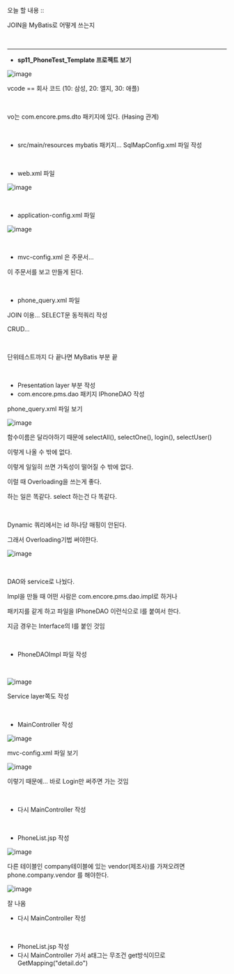 오늘 할 내용 ::

JOIN을 MyBatis로 어떻게 쓰는지 

<br/>

---

- **sp11_PhoneTest_Template 프로젝트 보기**

![image](https://user-images.githubusercontent.com/78403443/124070139-4eecbb00-da78-11eb-87ca-c5c8892f1125.png)

vcode == 회사 코드 (10: 삼성, 20: 엘지, 30: 애플)

<br/>

vo는 com.encore.pms.dto 패키지에 있다. (Hasing 관계)

<br/>

- src/main/resources mybatis 패키지... SqlMapConfig.xml 파일 작성

<br/>

- web.xml 파일

![image](https://user-images.githubusercontent.com/78403443/124070199-66c43f00-da78-11eb-89ec-898a17142e87.png)

<br/>

- application-config.xml 파일

![image](https://user-images.githubusercontent.com/78403443/124070254-7cd1ff80-da78-11eb-9a2e-a1170f3da091.png)

<br/>

- mvc-config.xml 은 주문서...

이 주문서를 보고 만들게 된다.

<br/>

- phone_query.xml 파일

JOIN 이용... SELECT문 동적쿼리 작성

CRUD...

<br/>

단위테스트까지 다 끝나면 MyBatis 부분 끝

<br/>

- Presentation layer 부분 작성
- com.encore.pms.dao 패키지 IPhoneDAO 작성

phone_query.xml 파일 보기

![image](https://user-images.githubusercontent.com/78403443/124070298-8fe4cf80-da78-11eb-93c0-52401a90bd63.png)

함수이름은 달라야하기 때문에 selectAll(), selectOne(), login(), selectUser()

이렇게 나올 수 밖에 없다.

이렇게 일일히 쓰면 가독성이 떨어질 수 밖에 없다.

이럴 때 Overloading을 쓰는게 좋다.

하는 일은 똑같다. select 하는건 다 똑같다.

<br/>

Dynamic 쿼리에서는 id 하나당 매핑이 안된다.

그래서 Overloading기법 써야한다.

![image](https://user-images.githubusercontent.com/78403443/124070330-a12ddc00-da78-11eb-83f1-38dbe74dcc26.png)

<br/>

DAO와 service로 나눴다.

Impl을 만들 때 어떤 사람은 com.encore.pms.dao.impl로 하거나

패키지를 같게 하고 파일을 IPhoneDAO 이런식으로 I를 붙여서 한다.

지금 경우는 Interface의 I를 붙인 것임

<br/>

- PhoneDAOImpl 파일 작성

<br/>

![image](https://user-images.githubusercontent.com/78403443/124070370-b1de5200-da78-11eb-9d6f-d149cd293c46.png)

Service layer쪽도 작성

<br/>

- MainController 작성

![image](https://user-images.githubusercontent.com/78403443/124070400-c15d9b00-da78-11eb-9362-a7e207e4a614.png)

mvc-config.xml 파일 보기

![image](https://user-images.githubusercontent.com/78403443/124070429-cc183000-da78-11eb-90eb-4413c3a4671c.png)

이렇기 때문에... 바로 Login만 써주면 가는 것임

<br/>

- 다시 MainController 작성

<br/>

- PhoneList.jsp 작성

![image](https://user-images.githubusercontent.com/78403443/124070490-dd613c80-da78-11eb-9ecc-141fb8cb47bb.png)

다른 테이블인 company테이블에 있는 vendor(제조사)를 가져오려면 phone.company.vendor 를 해야한다.

![image](https://user-images.githubusercontent.com/78403443/124070523-ea7e2b80-da78-11eb-8ed6-0a081f14ba4f.png)

잘 나옴

- 다시 MainController 작성

<br/>

- PhoneList.jsp 작성
- 다시 MainController 가서 a태그는 무조건 get방식이므로 GetMapping("detail.do")
